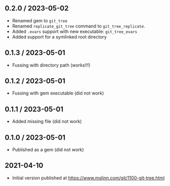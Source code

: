 ## 0.2.0 / 2023-05-02
  * Renamed gem to `git_tree`
  * Renamed `replicate_git_tree` command to `git_tree_replicate`.
  * Added `.evars` support with new executable: `git_tree_evars`
  * Added support for a symlinked root directory

## 0.1.3 / 2023-05-01
  * Fussing with directory path (works!!!)

## 0.1.2 / 2023-05-01
  * Fussing with gem executable (did not work)

## 0.1.1 / 2023-05-01
  * Added missing file (did not work)

## 0.1.0 / 2023-05-01
  * Published as a gem (did not work)

## 2021-04-10
  * Initial version published at https://www.mslinn.com/git/1100-git-tree.html
